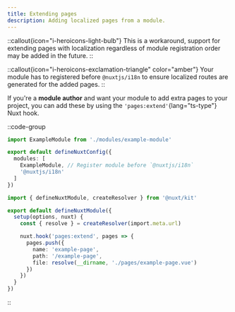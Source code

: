 ```yaml
---
title: Extending pages
description: Adding localized pages from a module.
---
```


::callout{icon="i-heroicons-light-bulb"}
This is a workaround, support for extending pages with localization regardless of module registration order may be added in the future.
::

::callout{icon="i-heroicons-exclamation-triangle" color="amber"}
Your module has to registered before `@nuxtjs/i18n` to ensure localized routes are generated for the added pages.
::

If you're a **module author** and want your module to add extra pages to your project, you can add these by using the `'pages:extend'`{lang="ts-type"} Nuxt hook.

::code-group

```ts [nuxt.config.ts]
import ExampleModule from './modules/example-module'

export default defineNuxtConfig({
  modules: [
    ExampleModule, // Register module before `@nuxtjs/i18n`
    '@nuxtjs/i18n'
  ]
})
```

```ts {}[modules/example-module/index.ts]
import { defineNuxtModule, createResolver } from '@nuxt/kit'

export default defineNuxtModule({
  setup(options, nuxt) {
    const { resolve } = createResolver(import.meta.url)

    nuxt.hook('pages:extend', pages => {
      pages.push({
        name: 'example-page',
        path: '/example-page',
        file: resolve(__dirname, './pages/example-page.vue')
      })
    })
  }
})
```

::
